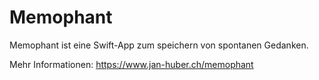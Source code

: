 # Memophant

Memophant ist eine Swift-App zum speichern von spontanen Gedanken.

Mehr Informationen: https://www.jan-huber.ch/memophant

